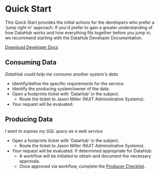 # Quick Start

This Quick Start provides the initial actions for the developers who prefer a 'jump right in' approach. If you'd prefer to gain a greater understanding of how DataHub works and how everything fits together before you jump in, we recommend starting with the DataHub Developer Documentation.

<a href="$withBase('/DataHub_UserSetUpDoc.docx')" download>Download Developer Docs</a>


## Consuming Data
*DataHub could help me consume another system's data*
- Identify/define the specific requirements for the service.
- Identify the producing system/owner of the data.
- Open a footprints ticket with 'DataHub' in the subject.
  - Route the ticket to Jason Miller (NUIT Administrative Systems).
- Your request will be evaluated.


## Producing Data
*I want to expose my SQL query as a web service*
- Open a footprints ticket with 'DataHub' in the subject.
  - Route the ticket to Jason Miller (NUIT Administrative Systems).
- Your request will be evaluated. If determined appropriate for DataHub:
  - A workflow will be initiated to obtain and document the necessary approvals.
  - Once approved via workflow, complete the [Producer Checklist](./producers/checklist.md). 

  
